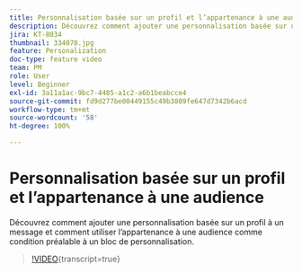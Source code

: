 ```yaml
---
title: Personnalisation basée sur un profil et l’appartenance à une audience
description: Découvrez comment ajouter une personnalisation basée sur un profil à un message et comment utiliser l’appartenance à une audience comme condition préalable à un bloc de personnalisation.
jira: KT-8034
thumbnail: 334078.jpg
feature: Personalization
doc-type: feature video
team: PM
role: User
level: Beginner
exl-id: 3a11a1ac-9bc7-4485-a1c2-a6b1beabcce4
source-git-commit: fd9d277be00449155c49b3809fe647d7342b6acd
workflow-type: tm+mt
source-wordcount: '58'
ht-degree: 100%

---
```


# Personnalisation basée sur un profil et l’appartenance à une audience

Découvrez comment ajouter une personnalisation basée sur un profil à un message et comment utiliser l’appartenance à une audience comme condition préalable à un bloc de personnalisation.

>[!VIDEO](https://video.tv.adobe.com/v/334078?quality=12&learn=on){transcript=true}
